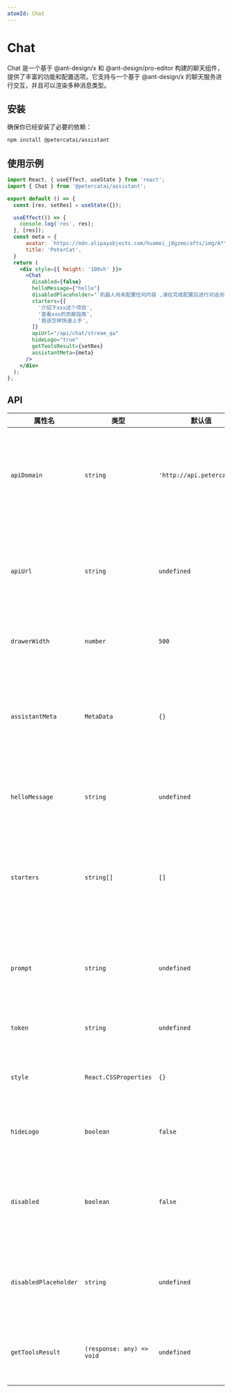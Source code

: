 ```yaml
---
atomId: Chat
---
```


# Chat

Chat 是一个基于 @ant-design/x 和 @ant-design/pro-editor 构建的聊天组件，提供了丰富的功能和配置选项。它支持与一个基于 @ant-design/x 的聊天服务进行交互，并且可以渲染多种消息类型。

## 安装

确保你已经安装了必要的依赖：

```bash
npm install @petercatai/assistant
```

## 使用示例


```jsx
import React, { useEffect, useState } from 'react';
import { Chat } from '@petercatai/assistant';

export default () => {
  const [res, setRes] = useState({});

  useEffect(() => {
    console.log('res', res);
  }, [res]);
  const meta = {
      avatar: `https://mdn.alipayobjects.com/huamei_j8gzmo/afts/img/A*YAP3SI7MMHQAAAAAAAAAAAAADrPSAQ/original`,
      title: 'PeterCat',
  }
  return (
    <div style={{ height: '100vh' }}>
      <Chat
        disabled={false}
        helloMessage={"hello"}
        disabledPlaceholder="`机器人尚未配置任何内容 ,请在完成配置后进行对话测试`"
        starters={[
          '介绍下xxx这个项目',
          '查看xxx的贡献指南',
          '我该怎样快速上手',
        ]}
        apiUrl="/api/chat/stream_qa"
        hideLogo="true"
        getToolsResult={setRes}
        assistantMeta={meta}
      />
    </div>
  );
};
```

## API

| 属性名 | 类型 | 默认值 | 描述 |
| --- | --- | --- | --- |
| `apiDomain` | `string` | `'http://api.petercat.ai'` | API 域名地址，组件将通过此域名与后端服务进行通信。 |
| `apiUrl` | `string` | `undefined` | 指定聊天 API 的 URL 路径，如果未指定，将使用默认路径。 |
| `drawerWidth` | `number` | `500` | 控制聊天窗口的宽度。 |
| `assistantMeta` | `MetaData` | `{}` | 设置聊天助手的元数据信息，包括头像、标题和背景颜色。 |
| `helloMessage` | `string` | `undefined` | 设定聊天窗口打开时的欢迎消息。 |
| `starters` | `string[]` | `[]` | 聊天启动器消息的数组，用户可以选择这些消息来快速开始对话。 |
| `prompt` | `string` | `undefined` | 指定聊天的提示内容，用于指导对话的进行。 |
| `token` | `string` | `undefined` | 用于验证聊天服务的令牌。 |
| `style` | `React.CSSProperties` | `{}` | 自定义聊天组件的内联样式。 |
| `hideLogo` | `boolean` | `false` | 是否隐藏聊天窗口顶部的 Logo。 |
| `disabled` | `boolean` | `false` | 是否禁用聊天输入区域，禁用后用户无法输入消息。 |
| `disabledPlaceholder` | `string` | `undefined` | 当聊天输入区域被禁用时显示的占位符文本。 |
| `getToolsResult` | `(response: any) => void` | `undefined` | 用于接收工具处理结果的回调函数。 |
